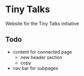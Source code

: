 # Tiny Talks

Website for the Tiny Talks initiative

## Todo

-   content for connected page
    -   new header section
    -   copy
-   nav bar for subpages
